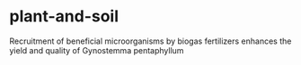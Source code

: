 # plant-and-soil
Recruitment of beneficial microorganisms by biogas fertilizers enhances the yield and quality of Gynostemma pentaphyllum
